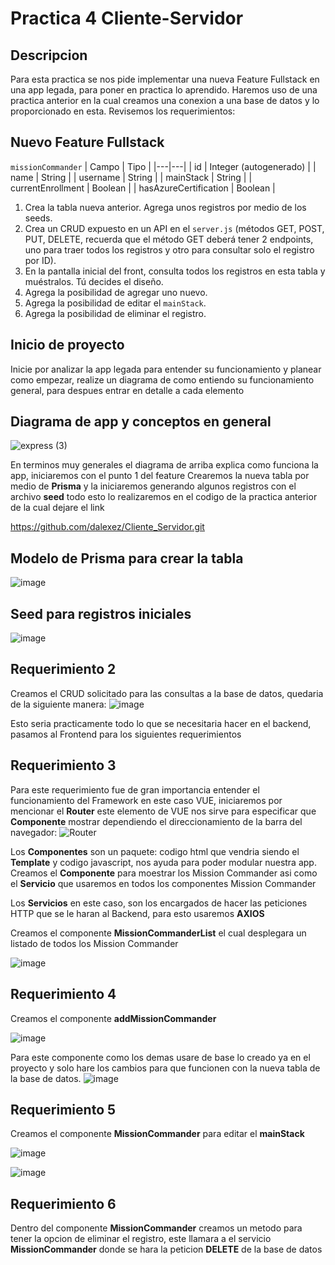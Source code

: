 # Practica 4 Cliente-Servidor
## Descripcion
Para esta practica se nos pide implementar una nueva Feature Fullstack en una app legada, para poner en practica lo aprendido. Haremos uso de una practica anterior
en la cual creamos una conexion a una base de datos y lo proporcionado en esta.
Revisemos los requerimientos:

## Nuevo Feature Fullstack

`missionCommander`
| Campo | Tipo |
|---|---|
| id | Integer (autogenerado) |
| name | String |
| username | String |
| mainStack | String |
| currentEnrollment | Boolean |
| hasAzureCertification | Boolean |

1. Crea la tabla nueva anterior. Agrega unos registros por medio de los seeds.
2. Crea un CRUD expuesto en un API en el `server.js` (métodos GET, POST, PUT, DELETE, recuerda que el método GET deberá tener 2 endpoints, uno para traer todos los registros y otro para consultar solo el registro por ID).
3. En la pantalla inicial del front, consulta todos los registros en esta tabla y muéstralos. Tú decides el diseño.
4. Agrega la posibilidad de agregar uno nuevo.
5. Agrega la posibilidad de editar el `mainStack`.
6. Agrega la posibilidad de eliminar el registro.

## Inicio de proyecto
Inicie por analizar la app legada para entender su funcionamiento y planear como empezar, realize un diagrama de como entiendo su funcionamiento general, para despues
entrar en detalle a cada elemento

## Diagrama de app y conceptos en general
![express (3)](https://user-images.githubusercontent.com/62618610/167317622-1e1aa9cf-9452-4109-836b-b8f376087e5d.png)

En terminos muy generales el diagrama de arriba explica como funciona la app, iniciaremos con el punto 1 del feature
Crearemos la nueva tabla por medio de **Prisma** y la iniciaremos generando algunos registros con el archivo **seed** todo esto lo realizaremos en el codigo de la
practica anterior de la cual dejare el link 

https://github.com/dalexez/Cliente_Servidor.git

## Modelo de Prisma para crear la tabla
![image](https://user-images.githubusercontent.com/62618610/167318609-a966e14f-59a0-441c-ad33-87299b55e0db.png)

## Seed para registros iniciales
![image](https://user-images.githubusercontent.com/62618610/167319163-1dd51258-1c77-4aef-9f60-62e8920e1401.png)

## Requerimiento 2
Creamos el CRUD solicitado para las consultas a la base de datos, quedaria de la siguiente manera:
![image](https://user-images.githubusercontent.com/62618610/167319277-78350b6b-3658-4f57-93d8-b4e0754c0801.png)

Esto seria practicamente todo lo que se necesitaria hacer en el backend, pasamos al Frontend para los siguientes requerimientos

## Requerimiento 3
Para este requerimiento fue de gran importancia entender el funcionamiento del Framework en este caso VUE, iniciaremos por mencionar el **Router** este elemento de 
VUE nos sirve para especificar que **Componente** mostrar dependiendo el direccionamiento de la barra del navegador:
![Router](https://user-images.githubusercontent.com/62618610/167319613-d28d31a8-c74f-4477-b494-3d2422c18ce9.png)

Los **Componentes** son un paquete: codigo html que vendria siendo el **Template** y codigo javascript,  nos ayuda para poder modular nuestra app.
Creamos el **Componente** para moestrar los Mission Commander asi como el **Servicio** que usaremos en todos los componentes Mission Commander

Los **Servicios** en este caso, son los encargados de hacer las peticiones HTTP que se le haran al Backend, para esto usaremos  **AXIOS**

Creamos el componente **MissionCommanderList** el cual desplegara un listado de todos los Mission Commander

![image](https://user-images.githubusercontent.com/62618610/167331146-3b6491e4-6ec0-48e2-ba1b-94933f359b4a.png)

## Requerimiento 4
Creamos el componente **addMissionCommander** 

![image](https://user-images.githubusercontent.com/62618610/167320185-c9c74f91-c4b1-4a88-8500-d99308d0244a.png)

Para este componente como los demas usare de base lo creado ya en el proyecto y solo hare los cambios para que funcionen con la nueva tabla de la base de 
datos.
![image](https://user-images.githubusercontent.com/62618610/167330451-bd28ec21-ebe1-43a9-b412-175277897c67.png)

## Requerimiento 5
Creamos el componente **MissionCommander** para editar el **mainStack**

![image](https://user-images.githubusercontent.com/62618610/167330704-417b8461-0bc3-42a3-9210-14fff4b48f9f.png)

![image](https://user-images.githubusercontent.com/62618610/167330650-6ac3cdb4-d880-4cad-91f0-250614e3e0cc.png)

## Requerimiento 6
Dentro del componente **MissionCommander** creamos un metodo para tener la opcion de eliminar el registro, este llamara a el servicio **MissionCommander** donde se
hara la peticion **DELETE** de la base de datos

